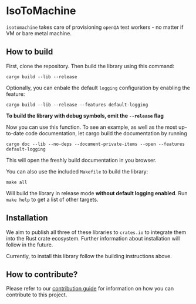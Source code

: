 # IsoToMachine

`isotomachine` takes care of provisioning `openQA` test workers - no matter if VM or bare metal machine.

## How to build

First, clone the repository. Then build the library using this command:

```
cargo build --lib --release
```

Optionally, you can enbale the default `logging` configuration by enabling the feature:

```
cargo build --lib --release --features default-logging
```

**To build the library with debug symbols, omit the `--release` flag**

Now you can use this function. To see an example, as well as the most up-to-date code documentation, let cargo build the documentation by running

```
cargo doc --lib --no-deps --document-private-items --open --features default-logging
```

This will open the freshly build documentation in you browser.

You can also use the included `Makefile` to build the library:

```
make all
```

Will build the library in release mode **without default logging enabled**. Run `make help` to get a list of other targets.

## Installation

We aim to publish all three of these libraries to `crates.io` to integrate them into the Rust crate ecosystem. Further information about
installation will follow in the future.

Currently, to install this library follow the building instructions above.

## How to contribute?

Please refer to our [contribution guide](https://github.com/os-autoinst/isotest-ng/blob/main/docs/CONTRIBUTING.md) for information on how you can
contribute to this project.
